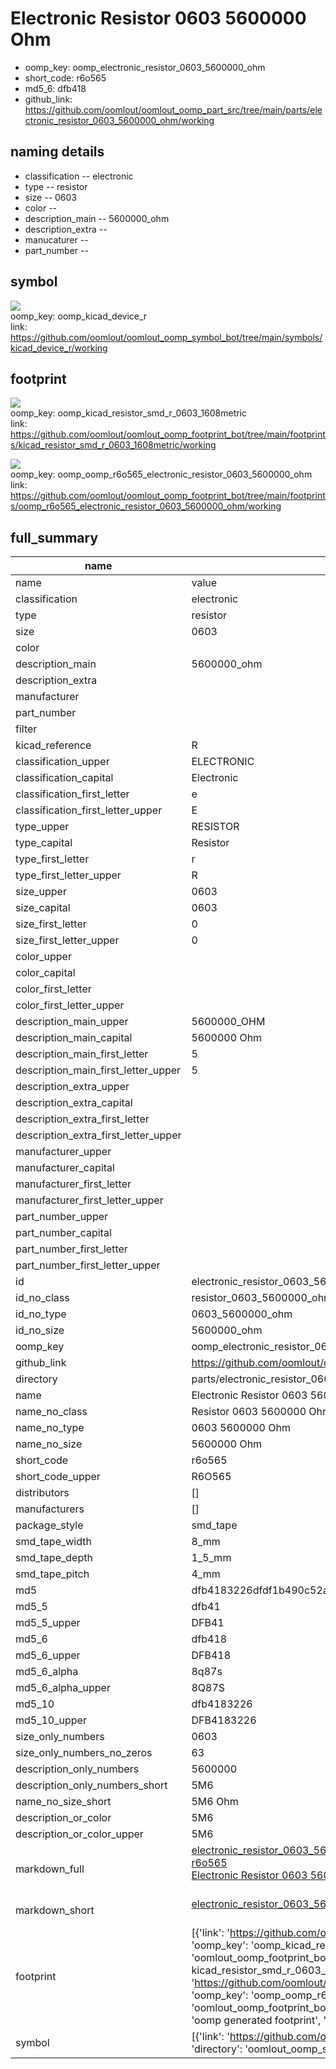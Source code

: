 # Electronic Resistor 0603 5600000 Ohm

  
* oomp_key: oomp_electronic_resistor_0603_5600000_ohm 
* short_code: r6o565
* md5_6: dfb418  
* github_link: https://github.com/oomlout/oomlout_oomp_part_src/tree/main/parts/electronic_resistor_0603_5600000_ohm/working  
## naming details
* classification -- electronic
* type -- resistor
* size -- 0603
* color -- 
* description_main -- 5600000_ohm
* description_extra -- 
* manucaturer -- 
* part_number -- 



## symbol

![](symbol/{index}/working/working_600.png)  
oomp_key: oomp_kicad_device_r  
link: https://github.com/oomlout/oomlout_oomp_symbol_bot/tree/main/symbols/kicad_device_r/working  

## footprint

![](footprint/{index}/working/working_600.png)  
oomp_key: oomp_kicad_resistor_smd_r_0603_1608metric  
link: https://github.com/oomlout/oomlout_oomp_footprint_bot/tree/main/footprints/kicad_resistor_smd_r_0603_1608metric/working  

![](footprint/{index}/working/working_600.png)  
oomp_key: oomp_oomp_r6o565_electronic_resistor_0603_5600000_ohm  
link: https://github.com/oomlout/oomlout_oomp_footprint_bot/tree/main/footprints/oomp_r6o565_electronic_resistor_0603_5600000_ohm/working  

## full_summary
| name | value | 
| --- | --- | 
| name | value | 
| classification | electronic | 
| type | resistor | 
| size | 0603 | 
| color |  | 
| description_main | 5600000_ohm | 
| description_extra |  | 
| manufacturer |  | 
| part_number |  | 
| filter |  | 
| kicad_reference | R | 
| classification_upper | ELECTRONIC | 
| classification_capital | Electronic | 
| classification_first_letter | e | 
| classification_first_letter_upper | E | 
| type_upper | RESISTOR | 
| type_capital | Resistor | 
| type_first_letter | r | 
| type_first_letter_upper | R | 
| size_upper | 0603 | 
| size_capital | 0603 | 
| size_first_letter | 0 | 
| size_first_letter_upper | 0 | 
| color_upper |  | 
| color_capital |  | 
| color_first_letter |  | 
| color_first_letter_upper |  | 
| description_main_upper | 5600000_OHM | 
| description_main_capital | 5600000 Ohm | 
| description_main_first_letter | 5 | 
| description_main_first_letter_upper | 5 | 
| description_extra_upper |  | 
| description_extra_capital |  | 
| description_extra_first_letter |  | 
| description_extra_first_letter_upper |  | 
| manufacturer_upper |  | 
| manufacturer_capital |  | 
| manufacturer_first_letter |  | 
| manufacturer_first_letter_upper |  | 
| part_number_upper |  | 
| part_number_capital |  | 
| part_number_first_letter |  | 
| part_number_first_letter_upper |  | 
| id | electronic_resistor_0603_5600000_ohm | 
| id_no_class | resistor_0603_5600000_ohm | 
| id_no_type | 0603_5600000_ohm | 
| id_no_size | 5600000_ohm | 
| oomp_key | oomp_electronic_resistor_0603_5600000_ohm | 
| github_link | https://github.com/oomlout/oomlout_oomp_part_src/tree/main/parts/electronic_resistor_0603_5600000_ohm/working | 
| directory | parts/electronic_resistor_0603_5600000_ohm | 
| name | Electronic Resistor 0603 5600000 Ohm | 
| name_no_class | Resistor 0603 5600000 Ohm | 
| name_no_type | 0603 5600000 Ohm | 
| name_no_size | 5600000 Ohm | 
| short_code | r6o565 | 
| short_code_upper | R6O565 | 
| distributors | [] | 
| manufacturers | [] | 
| package_style | smd_tape | 
| smd_tape_width | 8_mm | 
| smd_tape_depth | 1_5_mm | 
| smd_tape_pitch | 4_mm | 
| md5 | dfb4183226dfdf1b490c52a38f6230d3 | 
| md5_5 | dfb41 | 
| md5_5_upper | DFB41 | 
| md5_6 | dfb418 | 
| md5_6_upper | DFB418 | 
| md5_6_alpha | 8q87s | 
| md5_6_alpha_upper | 8Q87S | 
| md5_10 | dfb4183226 | 
| md5_10_upper | DFB4183226 | 
| size_only_numbers | 0603 | 
| size_only_numbers_no_zeros | 63 | 
| description_only_numbers | 5600000 | 
| description_only_numbers_short | 5M6 | 
| name_no_size_short | 5M6 Ohm | 
| description_or_color | 5M6 | 
| description_or_color_upper | 5M6 | 
| markdown_full | [electronic_resistor_0603_5600000_ohm](https://github.com/oomlout/oomlout_oomp_part_src/tree/main/parts/electronic_resistor_0603_5600000_ohm/working)<br>[r6o565](https://github.com/oomlout/oomlout_oomp_part_src/tree/main/parts/electronic_resistor_0603_5600000_ohm/working)<br>[Electronic Resistor 0603 5600000 Ohm](https://github.com/oomlout/oomlout_oomp_part_src/tree/main/parts/electronic_resistor_0603_5600000_ohm/working)<br><br> | 
| markdown_short | [electronic_resistor_0603_5600000_ohm](https://github.com/oomlout/oomlout_oomp_part_src/tree/main/parts/electronic_resistor_0603_5600000_ohm/working)<br><br> | 
| footprint | [{'link': 'https://github.com/oomlout/oomlout_oomp_footprint_bot/tree/main/foootprntss/kicad_resistor_smd_r_0603_1608metric', 'oomp_key': 'oomp_kicad_resistor_smd_r_0603_1608metric', 'directory': 'oomlout_oomp_footprint_bot/footprints/kicad_resistor_smd_r_0603_1608metric//working/working.kicad_mod', 'note': 'source footprint kicad_resistor_smd_r_0603_1608metric', 'index': 0}, {'link': 'https://github.com/oomlout/oomlout_oomp_footprint_bot/tree/main/foootprntss/oomp_r6o565_electronic_resistor_0603_5600000_ohm', 'oomp_key': 'oomp_oomp_r6o565_electronic_resistor_0603_5600000_ohm', 'directory': 'oomlout_oomp_footprint_bot/footprints/oomp_r6o565_electronic_resistor_0603_5600000_ohm//working/working.kicad_mod', 'note': 'oomp generated footprint', 'index': 1}] | 
| symbol | [{'link': 'https://github.com/oomlout/oomlout_oomp_symbol_bot/tree/main/symbols/kicad_device_r', 'oomp_key': 'oomp_kicad_device_r', 'directory': 'oomlout_oomp_symbol_bot/symbols/kicad_device_r//working/working.kicad_sym', 'index': 0}] | 
